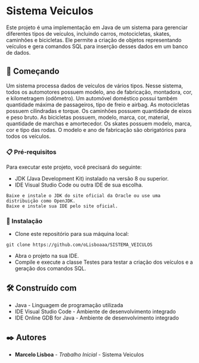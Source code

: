 # Sistema Veiculos

Este projeto é uma implementação em Java de um sistema para gerenciar diferentes tipos de veículos, incluindo carros, motocicletas, skates, caminhões e bicicletas. Ele permite a criação de objetos representando veículos e gera comandos SQL para inserção desses dados em um banco de dados.

## 🚀 Começando

Um sistema processa dados de veículos de vários tipos. Nesse sistema, todos os automotores possuem modelo, ano de fabricação, montadora, cor, e kilometragem (odômetro). Um automóvel doméstico possui também quantidade máxima de passageiros, tipo de freio e airbag. As motocicletas possuem cilindradas e torque. Os caminhões possuem quantidade de eixos e peso bruto. As bicicletas possuem, modelo, marca, cor, material, quantidade de marchas e amortecedor. Os skates possuem modelo, marca, cor e tipo das rodas. O modelo e ano de fabricação são obrigatórios para todos os veículos.

### 📋 Pré-requisitos

Para executar este projeto, você precisará do seguinte:

* JDK (Java Development Kit) instalado na versão 8 ou superior.
* IDE Visual Studio Code ou outra IDE de sua escolha.
```
Baixe e instale o JDK do site oficial da Oracle ou use uma distribuição como OpenJDK.
Baixe e instale sua IDE pelo site oficial.
```

### 🔧 Instalação

* Clone este repositório para sua máquina local:
```
git clone https://github.com/oLisboaaa/SISTEMA_VEICULOS
```
* Abra o projeto na sua IDE.
* Compile e execute a classe Testes para testar a criação dos veículos e a geração dos comandos SQL.
  
## 🛠️ Construído com

* Java - Linguagem de programação utilizada
* IDE Visual Studio Code - Ambiente de desenvolvimento integrado
* IDE Online GDB for Java - Ambiente de desenvolvimento integrado

## ✒️ Autores

* **Marcelo Lisboa** - *Trabalho Inicial* - Sistema Veiculos
